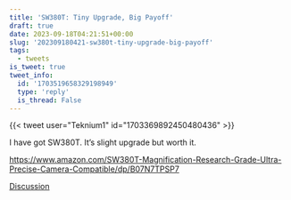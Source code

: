 ```yaml
---
title: 'SW380T: Tiny Upgrade, Big Payoff'
draft: true
date: 2023-09-18T04:21:51+00:00
slug: '202309180421-sw380t-tiny-upgrade-big-payoff'
tags:
  - tweets
is_tweet: true
tweet_info:
  id: '1703519658329198949'
  type: 'reply'
  is_thread: False
---
```




{{< tweet user="Teknium1" id="1703369892450480436" >}}

I have got SW380T. It’s slight upgrade but worth it. 

<https://www.amazon.com/SW380T-Magnification-Research-Grade-Ultra-Precise-Camera-Compatible/dp/B07N7TPSP7>

[Discussion](https://x.com/sytelus/status/1703519658329198949)
